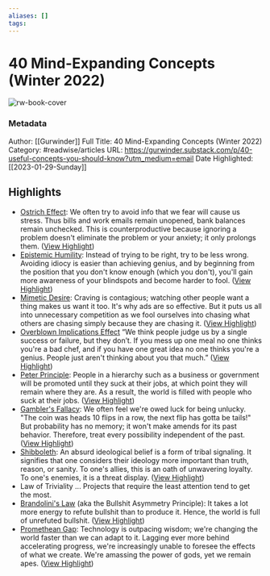 ```yaml
---
aliases: []
tags:
---
```

# 40 Mind-Expanding Concepts (Winter 2022)

![rw-book-cover](https://readwise-assets.s3.amazonaws.com/media/uploaded_book_covers/profile_200658/https3A2F2Fsubstack-post-media.s3.amazonaws.com2Fpub_gGPVxcq.png)
### Metadata
Author: [[Gurwinder]]
Full Title: 40 Mind-Expanding Concepts (Winter 2022)
Category: #readwise/articles
URL: https://gurwinder.substack.com/p/40-useful-concepts-you-should-know?utm_medium=email
Date Highlighted: [[2023-01-29-Sunday]]

## Highlights
- [Ostrich Effect](https://www.psychologytoday.com/gb/blog/loaded/201904/the-ostrich-effect):
  We often try to avoid info that we fear will cause us stress. Thus bills and work emails remain unopened, bank balances remain unchecked. This is counterproductive because ignoring a problem doesn't eliminate the problem or your anxiety; it only prolongs them. ([View Highlight](https://read.readwise.io/read/01gqxgfjnr35s0z5eqezhyhcvs))
- [Epistemic Humility](https://behavioralscientist.org/epistemic-humility-coronavirus-knowing-your-limits-in-a-pandemic/#:~:text=Epistemic%20humility%20is%20an%20intellectual,the%20other%20characters%20don't.):
  Instead of trying to be right, try to be less wrong. Avoiding idiocy is easier than achieving genius, and by beginning from the position that you don't know enough (which you don't), you'll gain more awareness of your blindspots and become harder to fool. ([View Highlight](https://read.readwise.io/read/01gqxgkzr6vb5m0ek93fxcqjdj))
- [Mimetic Desire](https://mimetictheory.com/articles/mimetic-desire/#:~:text=Mimetic%20desire%20is%20desire%20according,into%20the%20structure%20of%20desire.):
  Craving is contagious; watching other people want a thing makes us want it too. It's why ads are so effective. But it puts us all into unnecessary competition as we fool ourselves into chasing what others are chasing simply because they are chasing it. ([View Highlight](https://read.readwise.io/read/01gqxgmmfbe84wz9b2586djddv))
- [Overblown Implications Effect](https://xlab.berkeley.edu/connect/MGC_OIE.pdf)
  “We think people judge us by a single success or failure, but they don’t. If you mess up one meal no one thinks you're a bad chef, and if you have one great idea no one thinks you're a genius. People just aren't thinking about you that much.” ([View Highlight](https://read.readwise.io/read/01gqxgpn59z52x5m1vsa6q2hbc))
- [Peter Principle](https://www.investopedia.com/terms/p/peter-principle.asp):
  People in a hierarchy such as a business or government will be promoted until they suck at their jobs, at which point they will remain where they are. As a result, the world is filled with people who suck at their jobs. ([View Highlight](https://read.readwise.io/read/01gqxgrhphxcmstapp7ttc123n))
- [Gambler's Fallacy](https://www.investopedia.com/terms/g/gamblersfallacy.asp#:~:text=What%20Is%20the%20Gambler's%20Fallacy,event%20or%20series%20of%20events.):
  We often feel we're owed luck for being unlucky. "The coin was heads 10 flips in a row, the next flip has gotta be tails!" But probability has no memory; it won't make amends for its past behavior. Therefore, treat every possibility independent of the past. ([View Highlight](https://read.readwise.io/read/01gqxgt1embah4dkv77wyv4fvk))
- [Shibboleth](https://en.wikipedia.org/wiki/Shibboleth):
  An absurd ideological belief is a form of tribal signaling. It signifies that one considers their ideology more important than truth, reason, or sanity. To one's allies, this is an oath of unwavering loyalty. To one's enemies, it is a threat display. ([View Highlight](https://read.readwise.io/read/01gqxgyjm3e6qbgay2pacy9dcq))
- Law of Triviality ... Projects that require the least attention tend to get the most.
- [Brandolini's Law](https://statmodeling.stat.columbia.edu/2019/01/28/bullshit-asymmetry-principle/) (aka the Bullshit Asymmetry Principle):
  It takes a lot more energy to refute bullshit than to produce it. Hence, the world is full of unrefuted bullshit. ([View Highlight](https://read.readwise.io/read/01gqxh8pewkv5r6asx5p3eh9gx))
- [Promethean Gap](https://en.wikipedia.org/wiki/Promethean_gap):
  Technology is outpacing wisdom; we're changing the world faster than we can adapt to it. Lagging ever more behind accelerating progress, we're increasingly unable to foresee the effects of what we create. We're amassing the power of gods, yet we remain apes. ([View Highlight](https://read.readwise.io/read/01gqxhbswn3a96hg9zq0tgnggc))
